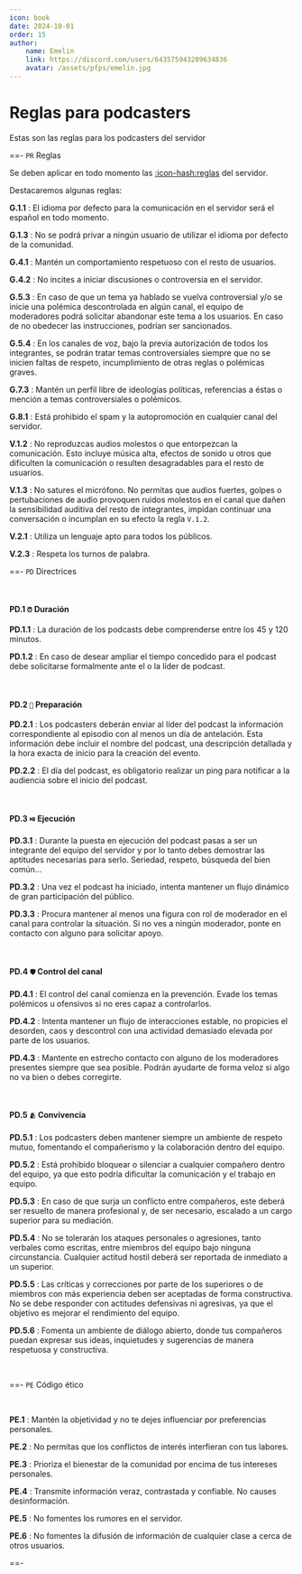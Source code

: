 ```yaml
---
icon: book
date: 2024-10-01
order: 15
author:
    name: Emelin
    link: https://discord.com/users/643575943289634836
    avatar: /assets/pfps/emelin.jpg
---
```


# Reglas para podcasters

Estas son las reglas para los podcasters del servidor

==- `PR` Reglas

Se deben aplicar en todo momento las [:icon-hash:reglas](../../rules/) del servidor.

Destacaremos algunas reglas:

**G.1.1**
:   El idioma por defecto para la comunicación en el servidor será el español en todo momento.

**G.1.3**
:   No se podrá privar a ningún usuario de utilizar el idioma por defecto de la comunidad.

**G.4.1**
:   Mantén un comportamiento respetuoso con el resto de usuarios.

**G.4.2**
:   No incites a iniciar discusiones o controversia en el servidor.

**G.5.3**
:   En caso de que un tema ya hablado se vuelva controversial y/o se inicie una polémica descontrolada en algún canal, el equipo de moderadores podrá solicitar abandonar este tema a los usuarios. En caso de no obedecer las instrucciones, podrían ser sancionados.

**G.5.4**
:   En los canales de voz, bajo la previa autorización de todos los integrantes, se podrán tratar temas controversiales siempre que no se inicien faltas de respeto, incumplimiento de otras reglas o polémicas graves.

**G.7.3**
:   Mantén un perfil libre de ideologías políticas, referencias a éstas o mención a temas controversiales o polémicos.

**G.8.1**
:   Está prohibido el spam y la autopromoción en cualquier canal del servidor.

**V.1.2**
:   No reproduzcas audios molestos o que entorpezcan la comunicación. Esto incluye música alta, efectos de sonido u otros que dificulten la comunicación o resulten desagradables para el resto de usuarios.

**V.1.3**
:   No satures el micrófono. No permitas que audios fuertes, golpes o pertubaciones de audio provoquen ruidos molestos en el canal que dañen la sensibilidad auditiva del resto de integrantes, impidan continuar una conversación o incumplan en su efecto la regla `V.1.2`.

**V.2.1**
:   Utiliza un lenguaje apto para todos los públicos.

**V.2.3**
:   Respeta los turnos de palabra.

==- `PD` Directrices

<br>

#### PD.1 `⏰` Duración

**PD.1.1**
:   La duración de los podcasts debe comprenderse entre los 45 y 120 minutos.

**PD.1.2**
:   En caso de desear ampliar el tiempo concedido para el podcast debe solicitarse formalmente ante el o la líder de podcast.

<br>

#### PD.2 `📝` Preparación

**PD.2.1**
:   Los podcasters deberán enviar al líder del podcast la información correspondiente al episodio con al menos un día de antelación. Esta información debe incluir el nombre del podcast, una descripción detallada y la hora exacta de inicio para la creación del evento.

**PD.2.2**
:   El día del podcast, es obligatorio realizar un ping para notificar a la audiencia sobre el inicio del podcast.

<br>

#### PD.3 `⏯️` Ejecución

**PD.3.1**
:   Durante la puesta en ejecución del podcast pasas a ser un integrante del equipo del servidor y por lo tanto debes demostrar las aptitudes necesarias para serlo. Seriedad, respeto, búsqueda del bien común...

**PD.3.2**
:   Una vez el podcast ha iniciado, intenta mantener un flujo dinámico de gran participación del público.

**PD.3.3**
:   Procura mantener al menos una figura con rol de moderador en el canal para controlar la situación. Si no ves a ningún moderador, ponte en contacto con alguno para solicitar apoyo.

<br>

#### PD.4 `🛡️` Control del canal

**PD.4.1**
:   El control del canal comienza en la prevención. Evade los temas polémicos u ofensivos si no eres capaz a controlarlos.

**PD.4.2**
:   Intenta mantener un flujo de interacciones estable, no propicies el desorden, caos y descontrol con una actividad demasiado elevada por parte de los usuarios.

**PD.4.3**
:   Mantente en estrecho contacto con alguno de los moderadores presentes siempre que sea posible. Podrán ayudarte de forma veloz si algo no va bien o debes corregirte.

<br>

#### PD.5 `🫂` Convivencia

**PD.5.1**
:   Los podcasters deben mantener siempre un ambiente de respeto mutuo, fomentando el compañerismo y la colaboración dentro del equipo.

**PD.5.2**
:   Está prohibido bloquear o silenciar a cualquier compañero dentro del equipo, ya que esto podría dificultar la comunicación y el trabajo en equipo.

**PD.5.3**
:   En caso de que surja un conflicto entre compañeros, este deberá ser resuelto de manera profesional y, de ser necesario, escalado a un cargo superior para su mediación.

**PD.5.4**
:   No se tolerarán los ataques personales o agresiones, tanto verbales como escritas, entre miembros del equipo bajo ninguna circunstancia. Cualquier actitud hostil deberá ser reportada de inmediato a un superior.

**PD.5.5**
:   Las críticas y correcciones por parte de los superiores o de miembros con más experiencia deben ser aceptadas de forma constructiva. No se debe responder con actitudes defensivas ni agresivas, ya que el objetivo es mejorar el rendimiento del equipo.

**PD.5.6**
:   Fomenta un ambiente de diálogo abierto, donde tus compañeros puedan expresar sus ideas, inquietudes y sugerencias de manera respetuosa y constructiva.

<br>

==- `PE` Código ético

<br>

**PE.1**
:   Mantén la objetividad y no te dejes influenciar por preferencias personales.

**PE.2**
:   No permitas que los conflictos de interés interfieran con tus labores.

**PE.3**
:   Prioriza el bienestar de la comunidad por encima de tus intereses personales.

**PE.4**
:   Transmite información veraz, contrastada y confiable. No causes desinformación.

**PE.5**
:   No fomentes los rumores en el servidor.

**PE.6**
:   No fomentes la difusión de información de cualquier clase a cerca de otros usuarios.

==-